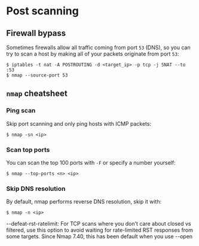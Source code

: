 # Post scanning

## Firewall bypass
Sometimes firewalls allow all traffic coming from port `53` (DNS), so you can
try to scan a host by making all of your packets originate from port `53`:
```
$ iptables -t nat -A POSTROUTING -d <target_ip> -p tcp -j SNAT --to :53
$ nmap --source-port 53
```

## `nmap` cheatsheet

### Ping scan

Skip port scanning and only ping hosts with ICMP packets:
```
$ nmap -sn <ip>
```

### Scan top ports

You can scan the top 100 ports with `-F` or specify a number yourself:
```
$ nmap --top-ports <n> <ip>
```

### Skip DNS resolution

By default, nmap performs reverse DNS resolution, skip it with:

```
$ nmap -n <ip>
```

--defeat-rst-ratelimit: For TCP scans where you don't care about closed vs filtered, use this option to avoid waiting for rate-limited RST responses from some targets. Since Nmap 7.40, this has been default when you use --open
